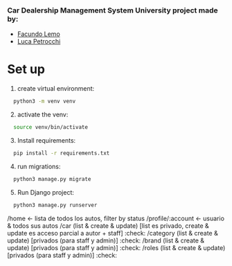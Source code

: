 ### Car Dealership Management System University project made by:
- [Facundo Lemo](https://github.com/FacuLemo)
- [Luca Petrocchi](https://github.com/lucapetrocchi)

# Set up
1. create virtual environment:
```bash
  python3 -m venv venv
```
2. activate the venv:
```bash
  source venv/bin/activate
```
3. Install requirements:
```bash
  pip install -r requirements.txt
```
4. run migrations:
```bash
  python3 manage.py migrate
```
5. Run Django project:
```bash
  python3 manage.py runserver
```

/home <- lista de todos los autos, filter by status
/profile/:account <- usuario & todos sus autos
/car (list & create & update) [list es privado, create & update es acceso parcial a autor + staff] :check:
/category (list & create & update) [privados (para staff y admin)] :check:
/brand (list & create & update) [privados (para staff y admin)] :check:
/roles (list & create & update) [privados (para staff y admin)] :check:
